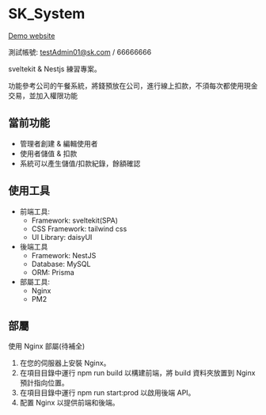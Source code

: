 # SK_System

[Demo website]('https://bklee.me/')

測試帳號: testAdmin01@sk.com / 66666666

sveltekit & Nestjs 練習專案。

功能參考公司的午餐系統，將錢預放在公司，進行線上扣款，不須每次都使用現金交易，並加入權限功能

## 當前功能

- 管理者創建 & 編輯使用者
- 使用者儲值 & 扣款
- 系統可以產生儲值/扣款紀錄，餘額確認

## 使用工具

- 前端工具:
  - Framework: sveltekit(SPA)
  - CSS Framework: tailwind css
  - UI Library: daisyUI
- 後端工具
  - Framework: NestJS
  - Database: MySQL
  - ORM: Prisma
- 部屬工具:
  - Nginx
  - PM2

## 部屬

使用 Nginx 部屬(待補全)

1. 在您的伺服器上安裝 Nginx。
2. 在項目目錄中運行 npm run build 以構建前端，將 build 資料夾放置到 Nginx 預計指向位置。
3. 在項目目錄中運行 npm run start:prod 以啟用後端 API。
4. 配置 Nginx 以提供前端和後端。

